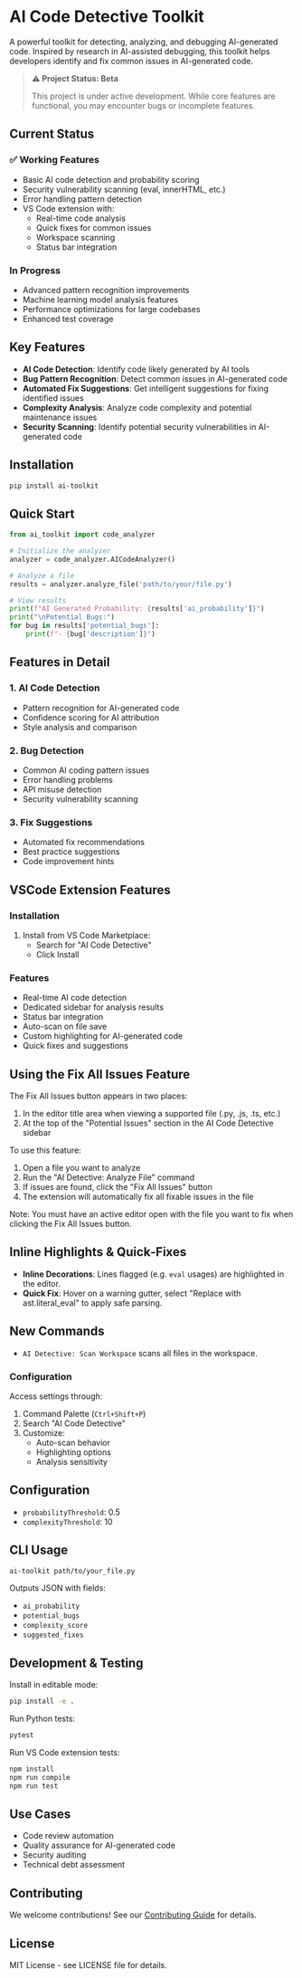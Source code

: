 # AI Code Detective Toolkit

A powerful toolkit for detecting, analyzing, and debugging AI-generated code. Inspired by research in AI-assisted debugging, this toolkit helps developers identify and fix common issues in AI-generated code.

> **⚠️ Project Status: Beta**
>
> This project is under active development. While core features are functional, you may encounter bugs or incomplete features.

## Current Status

### ✅ Working Features
- Basic AI code detection and probability scoring
- Security vulnerability scanning (eval, innerHTML, etc.)
- Error handling pattern detection
- VS Code extension with:
  - Real-time code analysis
  - Quick fixes for common issues
  - Workspace scanning
  - Status bar integration

###  In Progress
- Advanced pattern recognition improvements
- Machine learning model analysis features
- Performance optimizations for large codebases
- Enhanced test coverage


## Key Features

- **AI Code Detection**: Identify code likely generated by AI tools
- **Bug Pattern Recognition**: Detect common issues in AI-generated code
- **Automated Fix Suggestions**: Get intelligent suggestions for fixing identified issues
- **Complexity Analysis**: Analyze code complexity and potential maintenance issues
- **Security Scanning**: Identify potential security vulnerabilities in AI-generated code

## Installation

```bash
pip install ai-toolkit
```

## Quick Start

```python
from ai_toolkit import code_analyzer

# Initialize the analyzer
analyzer = code_analyzer.AICodeAnalyzer()

# Analyze a file
results = analyzer.analyze_file('path/to/your/file.py')

# View results
print(f"AI Generated Probability: {results['ai_probability']}")
print("\nPotential Bugs:")
for bug in results['potential_bugs']:
    print(f"- {bug['description']}")
```

## Features in Detail

### 1. AI Code Detection
- Pattern recognition for AI-generated code
- Confidence scoring for AI attribution
- Style analysis and comparison

### 2. Bug Detection
- Common AI coding pattern issues
- Error handling problems
- API misuse detection
- Security vulnerability scanning

### 3. Fix Suggestions
- Automated fix recommendations
- Best practice suggestions
- Code improvement hints

## VSCode Extension Features

### Installation
1. Install from VS Code Marketplace:
   - Search for "AI Code Detective"
   - Click Install

### Features
- Real-time AI code detection
- Dedicated sidebar for analysis results
- Status bar integration
- Auto-scan on file save
- Custom highlighting for AI-generated code
- Quick fixes and suggestions

## Using the Fix All Issues Feature

The Fix All Issues button appears in two places:
1. In the editor title area when viewing a supported file (.py, .js, .ts, etc.)
2. At the top of the "Potential Issues" section in the AI Code Detective sidebar

To use this feature:
1. Open a file you want to analyze
2. Run the "AI Detective: Analyze File" command
3. If issues are found, click the "Fix All Issues" button
4. The extension will automatically fix all fixable issues in the file

Note: You must have an active editor open with the file you want to fix when clicking the Fix All Issues button.

## Inline Highlights & Quick‑Fixes

- **Inline Decorations**: Lines flagged (e.g. `eval` usages) are highlighted in the editor.
- **Quick Fix**: Hover on a warning gutter, select "Replace with ast.literal_eval" to apply safe parsing.

## New Commands
- `AI Detective: Scan Workspace` scans all files in the workspace.

### Configuration
Access settings through:
1. Command Palette (`Ctrl+Shift+P`)
2. Search "AI Code Detective"
3. Customize:
   - Auto-scan behavior
   - Highlighting options
   - Analysis sensitivity

## Configuration
- `probabilityThreshold`: 0.5
- `complexityThreshold`: 10

## CLI Usage
```bash
ai-toolkit path/to/your_file.py
```
Outputs JSON with fields:
- `ai_probability`
- `potential_bugs`
- `complexity_score`
- `suggested_fixes`

## Development & Testing

Install in editable mode:
```bash
pip install -e .
```

Run Python tests:
```bash
pytest
```

Run VS Code extension tests:
```bash
npm install
npm run compile
npm run test
```

## Use Cases

- Code review automation
- Quality assurance for AI-generated code
- Security auditing
- Technical debt assessment

## Contributing

We welcome contributions! See our [Contributing Guide](CONTRIBUTING.md) for details.

## License

MIT License - see LICENSE file for details.